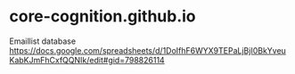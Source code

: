 # core-cognition.github.io

Emaillist database
https://docs.google.com/spreadsheets/d/1DoIfhF6WYX9TEPaLjBjI0BkYveuKabKJmFhCxfQQNIk/edit#gid=798826114
